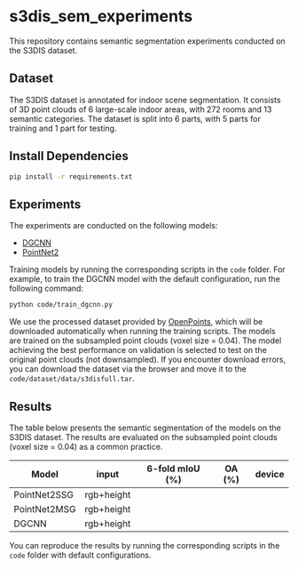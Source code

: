 # s3dis_sem_experiments

This repository contains semantic segmentation experiments conducted on the S3DIS dataset.

## Dataset

The S3DIS dataset is annotated for indoor scene segmentation. It consists of 3D point clouds of 6 large-scale indoor
areas, with 272 rooms and 13 semantic categories. The dataset is split into 6 parts, with 5 parts for training and 1
part for testing.

## Install Dependencies

```bash
pip install -r requirements.txt
```

## Experiments

The experiments are conducted on the following models:

- [DGCNN](https://github.com/kentechx/x-dgcnn)
- [PointNet2](https://github.com/kentechx/pointnet)

Training models by running the corresponding scripts in the `code` folder. For example, to train the DGCNN model with
the default configuration, run the following command:

```bash
python code/train_dgcnn.py
```

We use the processed dataset provided by [OpenPoints](https://guochengqian.github.io/PointNeXt/examples/s3dis/),
which will be downloaded automatically when running the training scripts. The models are trained on the subsampled point
clouds (voxel size = 0.04). The model achieving the best performance on validation is selected to test on the original
point clouds (not downsampled). If you encounter download errors, you can download the dataset via the browser and move
it to the `code/dataset/data/s3disfull.tar`.

## Results

The table below presents the semantic segmentation of the models on the S3DIS dataset. The results are evaluated on the
subsampled point clouds (voxel size = 0.04) as a common practice.

| Model        | input      | 6-fold mIoU (%) | OA (%) | device |
|--------------|------------|-----------------|--------|--------|
| PointNet2SSG | rgb+height |                 |        |        |
| PointNet2MSG | rgb+height |                 |        |        |
| DGCNN        | rgb+height |                 |        |        |

You can reproduce the results by running the corresponding scripts in the `code` folder with default configurations.

